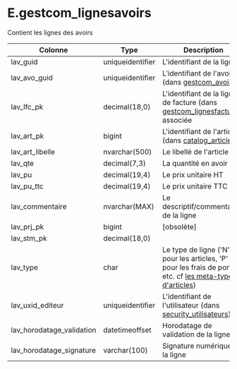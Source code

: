 # E.gestcom_lignesavoirs

Contient les lignes des avoirs

Colonne|Type|Description
---|---|---
lav_guid|uniqueidentifier|L'identifiant de la ligne 
lav_avo_guid|uniqueidentifier|L'identifiant de l'avoir (dans [gestcom_avoirs](generated_gestcom_avoirs.md)) 
lav_lfc_pk|decimal(18,0)|L'identifiant de la ligne de facture (dans [gestcom_lignesfactures](generated_gestcom_lignesfactures.md)) associée 
lav_art_pk|bigint|L'identifiant de l'article (dans [catalog_articles](generated_catalog_articles.md)) 
lav_art_libelle|nvarchar(500)|Le libellé de l'article 
lav_qte|decimal(7,3)|La quantité en avoir 
lav_pu|decimal(19,4)|Le prix unitaire HT 
lav_pu_ttc|decimal(19,4)|Le prix unitaire TTC 
lav_commentaire|nvarchar(MAX)|Le descriptif/commentaire de la ligne 
lav_prj_pk|bigint|[obsolète] 
lav_stm_pk|decimal(18,0)|
lav_type|char|Le type de ligne ('N' pour les articles, 'P' pour les frais de ports, etc. cf [les meta-types d'articles](../articles/gestcom-pim.html#metatypes)) 
lav_uxid_editeur|uniqueidentifier|L'identifiant de l'utilisateur (dans [security_utilisateurs](generated_security_utilisateurs.md)) 
lav_horodatage_validation|datetimeoffset|Horodatage de validation de la ligne 
lav_horodatage_signature|varchar(100)|Signature numérique de la ligne 
